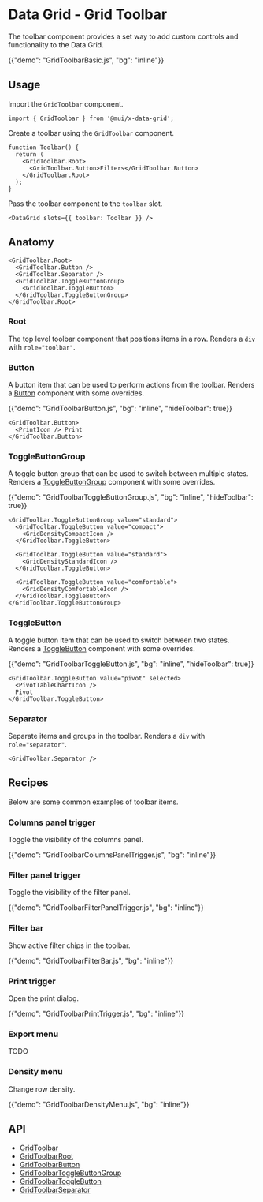 # Data Grid - Grid Toolbar

<p class="description">The toolbar component provides a set way to add custom controls and functionality to the Data Grid.</p>

{{"demo": "GridToolbarBasic.js", "bg": "inline"}}

## Usage

Import the `GridToolbar` component.

```tsx
import { GridToolbar } from '@mui/x-data-grid';
```

Create a toolbar using the `GridToolbar` component.

```tsx
function Toolbar() {
  return (
    <GridToolbar.Root>
      <GridToolbar.Button>Filters</GridToolbar.Button>
    </GridToolbar.Root>
  );
}
```

Pass the toolbar component to the `toolbar` slot.

```tsx
<DataGrid slots={{ toolbar: Toolbar }} />
```

## Anatomy

```tsx
<GridToolbar.Root>
  <GridToolbar.Button />
  <GridToolbar.Separator />
  <GridToolbar.ToggleButtonGroup>
    <GridToolbar.ToggleButton>
  </GridToolbar.ToggleButtonGroup>
</GridToolbar.Root>
```

### Root

The top level toolbar component that positions items in a row. Renders a `div` with `role="toolbar"`.

### Button

A button item that can be used to perform actions from the toolbar. Renders a [Button](/material-ui/react-button/) component with some overrides.

{{"demo": "GridToolbarButton.js", "bg": "inline", "hideToolbar": true}}

```tsx
<GridToolbar.Button>
  <PrintIcon /> Print
</GridToolbar.Button>
```

### ToggleButtonGroup

A toggle button group that can be used to switch between multiple states. Renders a [ToggleButtonGroup](/material-ui/react-toggle-button/) component with some overrides.

{{"demo": "GridToolbarToggleButtonGroup.js", "bg": "inline", "hideToolbar": true}}

```tsx
<GridToolbar.ToggleButtonGroup value="standard">
  <GridToolbar.ToggleButton value="compact">
    <GridDensityCompactIcon />
  </GridToolbar.ToggleButton>

  <GridToolbar.ToggleButton value="standard">
    <GridDensityStandardIcon />
  </GridToolbar.ToggleButton>

  <GridToolbar.ToggleButton value="comfortable">
    <GridDensityComfortableIcon />
  </GridToolbar.ToggleButton>
</GridToolbar.ToggleButtonGroup>
```

### ToggleButton

A toggle button item that can be used to switch between two states. Renders a [ToggleButton](/material-ui/react-toggle-button/) component with some overrides.

{{"demo": "GridToolbarToggleButton.js", "bg": "inline", "hideToolbar": true}}

```tsx
<GridToolbar.ToggleButton value="pivot" selected>
  <PivotTableChartIcon />
  Pivot
</GridToolbar.ToggleButton>
```

### Separator

Separate items and groups in the toolbar. Renders a `div` with `role="separator"`.

```tsx
<GridToolbar.Separator />
```

## Recipes

Below are some common examples of toolbar items.

### Columns panel trigger

Toggle the visibility of the columns panel.

{{"demo": "GridToolbarColumnsPanelTrigger.js", "bg": "inline"}}

### Filter panel trigger

Toggle the visibility of the filter panel.

{{"demo": "GridToolbarFilterPanelTrigger.js", "bg": "inline"}}

### Filter bar

Show active filter chips in the toolbar.

{{"demo": "GridToolbarFilterBar.js", "bg": "inline"}}

### Print trigger

Open the print dialog.

{{"demo": "GridToolbarPrintTrigger.js", "bg": "inline"}}

### Export menu

TODO

### Density menu

Change row density.

{{"demo": "GridToolbarDensityMenu.js", "bg": "inline"}}

## API

- [GridToolbar](/x/api/data-grid/data-grid/)
- [GridToolbarRoot](/x/api/data-grid/data-grid/)
- [GridToolbarButton](/x/api/data-grid/data-grid/)
- [GridToolbarToggleButtonGroup](/x/api/data-grid/data-grid/)
- [GridToolbarToggleButton](/x/api/data-grid/data-grid/)
- [GridToolbarSeparator](/x/api/data-grid/data-grid/)
